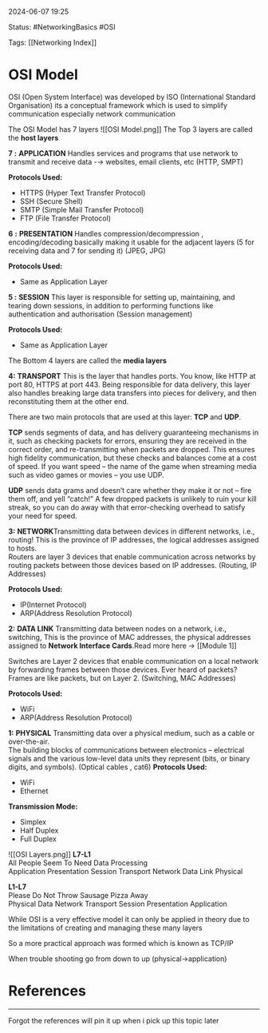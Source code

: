 
2024-06-07 19:25


Status: #NetworkingBasics #OSI

Tags: [[Networking Index]]

# OSI Model

OSI (Open System Interface) was developed by ISO (International Standard Organisation) its a conceptual framework which is used to simplify communication especially network communication  
  
The OSI Model has 7 layers
![[OSI Model.png]]
The Top 3 layers are called the **host layers**  
  
**7** **:** **APPLICATION** Handles services and programs that use network to transmit and receive data -→ websites, email clients, etc (HTTP, SMPT)  

**Protocols Used:**
- HTTPS (Hyper Text Transfer Protocol)
- SSH (Secure Shell)
- SMTP (Simple Mail Transfer Protocol)
- FTP (File Transfer Protocol)
  
**6** **:** **PRESENTATION** Handles compression/decompression , encoding/decoding basically making it usable for the adjacent layers (5 for receiving data and 7 for sending it) (JPEG, JPG)  

**Protocols Used:**
- Same as Application Layer
  
**5 :** **SESSION** This layer is responsible for setting up, maintaining, and tearing down sessions, in addition to performing functions like authentication and authorisation (Session management)   

**Protocols Used:**
- Same as Application Layer
  
The Bottom 4 layers are called the **media layers**  
  
**4:** **TRANSPORT** This is the layer that handles ports. You know, like HTTP at port 80, HTTPS at port 443. Being responsible for data delivery, this layer also handles breaking large data transfers into pieces for delivery, and then reconstituting them at the other end.  
  
There are two main protocols that are used at this layer: **TCP** and **UDP**.  
  
**TCP** sends segments of data, and has delivery guaranteeing mechanisms in it, such as checking packets for errors, ensuring they are received in the correct order, and re-transmitting when packets are dropped. This ensures high fidelity communication, but these checks and balances come at a cost of speed. If you want speed – the name of the game when streaming media such as video games or movies – you use UDP.  
  
**UDP** sends data grams and doesn’t care whether they make it or not – fire them off, and yell “catch!” A few dropped packets is unlikely to ruin your kill streak, so you can do away with that error-checking overhead to satisfy your need for speed.  
  
**3:** **NETWORK**Transmitting data between devices in different networks, i.e., routing! This is the province of IP addresses, the logical addresses assigned to hosts.  
Routers are layer 3 devices that enable communication across networks by routing packets between those devices based on IP addresses. (Routing, IP Addresses)  

**Protocols Used:**
- IP(Internet Protocol)
- ARP(Address Resolution Protocol)
  
**2:** **DATA LINK** Transmitting data between nodes on a network, i.e., switching, This is the province of MAC addresses, the physical addresses assigned to **Network Interface Cards**.Read more here -> [[Module 1]]  

Switches are Layer 2 devices that enable communication on a local network by forwarding frames between those devices. Ever heard of packets? Frames are like packets, but on Layer 2. (Switching, MAC Addresses)  

**Protocols Used:**
- WiFi
- ARP(Address Resolution Protocol)
  
**1:** **PHYSICAL** Transmitting data over a physical medium, such as a cable or over-the-air.  
The building blocks of communications between electronics – electrical signals and the various low-level data units they represent (bits, or binary digits, and symbols). (Optical cables , cat6)
**Protocols Used:**
- WiFi
- Ethernet

**Transmission Mode:**
- Simplex
- Half Duplex
- Full Duplex

![[OSI Layers.png]]
**L7-L1**  
All People Seem To Need Data Processing  
Application Presentation Session Transport Network Data Link Physical  
  
**L1-L7**  
Please Do Not Throw Sausage Pizza Away  
Physical Data Network Transport Session Presentation Application  
  
  
While OSI is a very effective model it can only be applied in theory due to the limitations of creating and managing these many layers  
  
So a more practical approach was formed which is known as TCP/IP  
  
When trouble shooting go from down to up (physical->application)

# References
---

Forgot the references will pin it up when i pick up this topic later